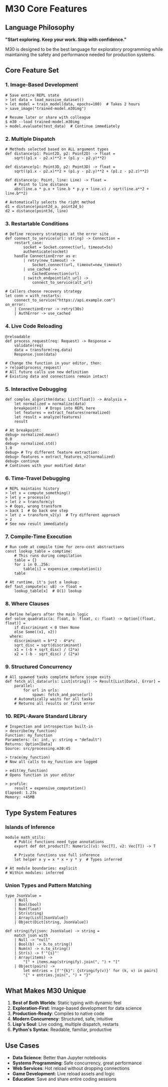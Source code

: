 # M30 Core Features

## Language Philosophy
**"Start exploring. Keep your work. Ship with confidence."**

M30 is designed to be the best language for exploratory programming while maintaining the safety and performance needed for production systems.

## Core Feature Set

### 1. Image-Based Development
```m30
# Save entire REPL state
> let data = load_massive_dataset()
> let model = train_model(data, epochs=100)  # Takes 2 hours
> save_image("trained-model.m30img")

# Resume later or share with colleague
$ m30 --load trained-model.m30img
> model.evaluate(test_data)  # Continue immediately
```

### 2. Multiple Dispatch
```m30
# Methods selected based on ALL argument types
def distance(p1: Point2D, p2: Point2D) -> float =
    sqrt((p1.x - p2.x)**2 + (p1.y - p2.y)**2)

def distance(p1: Point3D, p2: Point3D) -> float =
    sqrt((p1.x - p2.x)**2 + (p1.y - p2.y)**2 + (p1.z - p2.z)**2)

def distance(p: Point, line: Line) -> float =
    # Point to line distance
    abs(line.a * p.x + line.b * p.y + line.c) / sqrt(line.a**2 + line.b**2)

# Automatically selects the right method
d1 = distance(point2d_a, point2d_b)
d2 = distance(point3d, line)
```

### 3. Restartable Conditions
```m30
# Define recovery strategies at the error site
def connect_to_service(url: string) -> Connection =
    restart_case:
        socket = Socket.connect(url, timeout=5s)
        authenticate(socket)
    handle ConnectionError as e:
        | retry(new_timeout) -> 
            Socket.connect(url, timeout=new_timeout)
        | use_cached -> 
            CachedConnection(url)
        | switch_endpoint(alt_url) ->
            connect_to_service(alt_url)

# Callers choose recovery strategy
let conn = with_restarts:
    connect_to_service("https://api.example.com")
on_error:
    | ConnectionError -> retry(30s)
    | AuthError -> use_cached
```

### 4. Live Code Reloading
```m30
@reloadable
def process_request(req: Request) -> Response =
    validate(req)
    data = transform(req.data)
    Response.json(data)

# Change the function in your editor, then:
> reload(process_request)
# All future calls use new definition
# Existing data and connections remain intact!
```

### 5. Interactive Debugging
```m30
def complex_algorithm(data: List[float]) -> Analysis =
    let normalized = normalize(data)
    breakpoint()  # Drops into REPL here
    let features = extract_features(normalized)
    let result = analyze(features)
    result

# At breakpoint:
debug> normalized.mean()
0.0
debug> normalized.std()
1.0
debug> # Try different feature extraction:
debug> features = extract_features_v2(normalized)
debug> continue
# Continues with your modified data!
```

### 6. Time-Travel Debugging
```m30
# REPL maintains history
> let x = compute_something()
> let y = process(x)
> let z = transform(y)
> # Oops, wrong transform
> back 1  # Go back one step
> let z = transform_v2(y)  # Try different approach
> z
# See new result immediately
```

### 7. Compile-Time Execution
```m30
# Run code at compile time for zero-cost abstractions
const lookup_table = comptime:
    # This runs during compilation
    table = {}
    for i in 0..256:
        table[i] = expensive_computation(i)
    table

# At runtime, it's just a lookup:
def fast_compute(x: u8) -> float =
    lookup_table[x]  # O(1) lookup
```

### 8. Where Clauses
```m30
# Define helpers after the main logic
def solve_quadratic(a: float, b: float, c: float) -> Option[(float, float)] =
    if discriminant < 0 then None
    else Some((x1, x2))
  where:
    discriminant = b**2 - 4*a*c
    sqrt_disc = sqrt(discriminant)
    x1 = (-b + sqrt_disc) / (2*a)
    x2 = (-b - sqrt_disc) / (2*a)
```

### 9. Structured Concurrency
```m30
# All spawned tasks complete before scope exits
def fetch_all_data(urls: List[string]) -> Result[List[Data], Error] =
    parallel:
        for url in urls:
            spawn: fetch_and_parse(url)
    # Automatically waits for all tasks
    # Returns all results or first error
```

### 10. REPL-Aware Standard Library
```m30
# Inspection and introspection built-in
> describe(my_function)
Function: my_function
Parameters: (x: int, y: string = "default")
Returns: Option[Data]
Source: src/processing.m30:45

> trace(my_function)
# Now all calls to my_function are logged

> edit(my_function)
# Opens function in your editor

> profile:
    result = expensive_computation()
Elapsed: 1.23s
Memory: +45MB
```

## Type System Features

### Islands of Inference
```m30
module math_utils:
    # Public functions need type annotations
    export def dot_product[T: Numeric](v1: Vec[T], v2: Vec[T]) -> T
    
    # Private functions use full inference
    let helper x y = x * x + y * y  # Types inferred

# At module boundaries: explicit
# Within modules: inferred
```

### Union Types and Pattern Matching
```m30
type JsonValue = 
    | Null
    | Bool(bool)
    | Num(float)
    | Str(string)
    | Array(List[JsonValue])
    | Object(Dict[string, JsonValue])

def stringify(json: JsonValue) -> string =
    match json with
    | Null -> "null"
    | Bool(b) -> b.to_string()
    | Num(n) -> n.to_string()
    | Str(s) -> f'"{s}"'
    | Array(items) -> 
        "[" + items.map(stringify).join(", ") + "]"
    | Object(pairs) ->
        let entries = [f'"{k}": {stringify(v)}' for (k, v) in pairs]
        "{" + entries.join(", ") + "}"
```

## What Makes M30 Unique

1. **Best of Both Worlds**: Static typing with dynamic feel
2. **Exploration-First**: Image-based development for data science
3. **Production-Ready**: Compiles to native code
4. **Modern Concurrency**: Structured, safe, intuitive
5. **Lisp's Soul**: Live coding, multiple dispatch, restarts
6. **Python's Syntax**: Readable, familiar, productive

## Use Cases

- **Data Science**: Better than Jupyter notebooks
- **Systems Programming**: Safe concurrency, great performance  
- **Web Services**: Hot reload without dropping connections
- **Game Development**: Live reload assets and logic
- **Education**: Save and share entire coding sessions